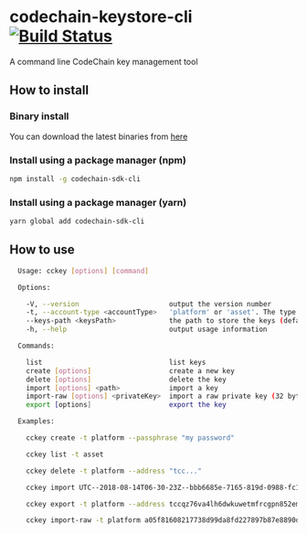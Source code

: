 # codechain-keystore-cli [![Build Status](https://travis-ci.org/CodeChain-io/codechain-keystore-cli.svg?branch=master)](https://travis-ci.org/CodeChain-io/codechain-keystore-cli)

A command line CodeChain key management tool

## How to install

### Binary install

You can download the latest binaries from [here](https://github.com/CodeChain-io/codechain-keystore-cli/releases/tag/0.1.1)

### Install using a package manager (npm)

```sh
npm install -g codechain-sdk-cli
```

### Install using a package manager (yarn)

```sh
yarn global add codechain-sdk-cli
```

## How to use

```sh
  Usage: cckey [options] [command]

  Options:

    -V, --version                      output the version number
    -t, --account-type <accountType>   'platform' or 'asset'. The type of the key (default: platform)
    --keys-path <keysPath>             the path to store the keys (default: keystore.db)
    -h, --help                         output usage information

  Commands:

    list                               list keys
    create [options]                   create a new key
    delete [options]                   delete the key
    import [options] <path>            import a key
    import-raw [options] <privateKey>  import a raw private key (32 byte hexadecimal string)
    export [options]                   export the key

  Examples:

    cckey create -t platform --passphrase "my password"

    cckey list -t asset

    cckey delete -t platform --address "tcc..."

    cckey import UTC--2018-08-14T06-30-23Z--bbb6685e-7165-819d-0988-fc1a7d2d0523 -t platform --passphrase "satoshi"

    cckey export -t platform --address tccqz76va4lh6dwkuwetmfrcgpn852emyq9hvjuksfg --passphrase "satoshi"

    cckey import-raw -t platform a05f81608217738d99da8fd227897b87e8890d3c9159b559c7c8bbd408e5fb6e --passphrase "satoshi"
```
